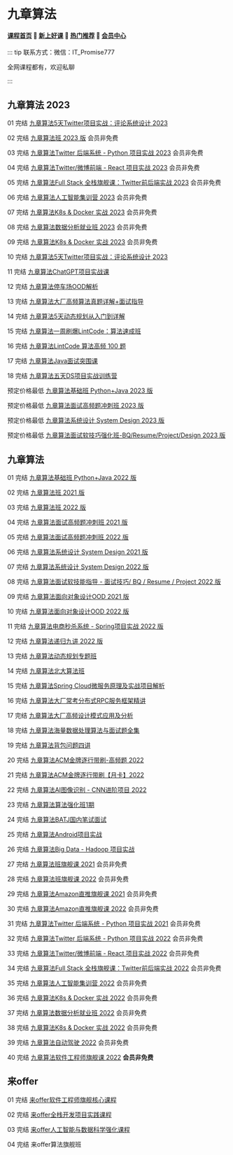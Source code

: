 # 九章算法

#### [**课程首页**](../../README.md) 💖 [**新上好课**](./xshk.md) 💖 [**热门推荐**](./rmtj.md) 💖 [**会员中心**](./vip.md)

::: tip
联系方式：微信：IT_Promise777

全网课程都有，欢迎私聊

:::

## 九章算法 2023

01 完结 [九章算法5天Twitter项目实战：评论系统设计 2023](https://www.jiuzhang.com/course/135)

02 完结 [九章算法班 2023 版](https://www.jiuzhang.com/course/71) 会员非免费

03 完结 [九章算法Twitter 后端系统 - Python 项目实战 2023](https://www.jiuzhang.com/course/89/) 会员非免费

04 完结 [九章算法Twitter/微博前端 - React 项目实战 2023](https://www.jiuzhang.com/course/119) 会员非免费

05 完结 [九章算法Full Stack 全栈旗舰课：Twitter前后端实战 2023](https://www.jiuzhang.com/course/126) 会员非免费

06 完结 [九章算法人工智能集训营 2023](https://www.jiuzhang.com/course/20/) 会员非免费

07 完结 [九章算法K8s & Docker 实战 2023](https://www.jiuzhang.com/course/117) 会员非免费

08 完结 [九章算法数据分析就业班 2023](https://www.jiuzhang.com/course/104/) 会员非免费

09 完结 [九章算法K8s & Docker 实战 2023](https://www.jiuzhang.com/course/117) 会员非免费

10 完结 [九章算法5天Twitter项目实战：评论系统设计 2023](https://www.jiuzhang.com/course/135)

11 完结 [九章算法ChatGPT项目实战课](https://www.jiuzhang.com/course/150)

12 完结 [九章算法停车场OOD解析](https://www.jiuzhang.com/course/142)

13 完结 [九章算法大厂高频算法真题详解+面试指导](https://www.jiuzhang.com/course/146)

14 完结 [九章算法5天动态规划从入门到详解](https://www.jiuzhang.com/course/140)

15 完结 [九章算法一周刷爆LintCode：算法速成班](https://www.jiuzhang.com/course/132)

16 完结 [九章算法LintCode 算法高频 100 题](https://www.jiuzhang.com/course/131)

17 完结 [九章算法Java面试突围课](https://www.jiuzhang.com/course/125)

18 完结 [九章算法五天DS项目实战训练营](https://www.jiuzhang.com/course/113)

预定价格最低 [九章算法基础班 Python+Java 2023 版](https://www.jiuzhang.com/course/84)

预定价格最低 [九章算法面试高频题冲刺班 2023 版](https://www.jiuzhang.com/course/80/)

预定价格最低 [九章算法系统设计 System Design 2023 版](https://www.jiuzhang.com/course/77)

预定价格最低 [九章算法面试软技巧强化班-BQ/Resume/Project/Design 2023 版](https://www.jiuzhang.com/course/69/)

## 九章算法



01 完结 [九章算法基础班 Python+Java 2022 版](https://www.jiuzhang.com/course/84)

02 完结 [九章算法班 2021 版](https://www.jiuzhang.com/course/71)

03 完结 [九章算法班 2022 版](https://www.jiuzhang.com/course/71)

04 完结 [九章算法面试高频题冲刺班 2021 版](https://www.jiuzhang.com/course/80/)

05 完结 [九章算法面试高频题冲刺班 2022 版](https://www.jiuzhang.com/course/80/)

06 完结 [九章算法系统设计 System Design 2021 版](https://www.jiuzhang.com/course/77)

07 完结 [九章算法系统设计 System Design 2022 版](https://www.jiuzhang.com/course/77)

08 完结 [九章算法面试软技能指导 - 面试技巧/ BQ / Resume / Project 2022 版](https://www.jiuzhang.com/course/69/)

09 完结 [九章算法面向对象设计OOD 2021 版](https://www.jiuzhang.com/course/40/)

10 完结 [九章算法面向对象设计OOD 2022 版](https://www.jiuzhang.com/course/120)

11 完结 [九章算法电商秒杀系统 - Spring项目实战 2022 版](https://www.jiuzhang.com/course/86/)

12 完结 [九章算法递归九讲 2022 版](https://www.jiuzhang.com/course/94)

13 完结 [九章算法动态规划专题班](https://www.jiuzhang.com/course/36/)

14 完结 [九章算法北大算法班](https://www.jiuzhang.com/course/110/)

15 完结 [九章算法Spring Cloud微服务原理及实战项目解析](https://www.jiuzhang.com/course/82/)

16 完结 [九章算法大厂常考分布式RPC服务框架精讲](https://www.jiuzhang.com/course/83/)

17 完结 [九章算法大厂高频设计模式应用及分析](https://www.jiuzhang.com/course/78/)

18 完结 [九章算法海量数据处理算法与面试题全集](https://www.jiuzhang.com/course/56/)

19 完结 [九章算法背包问题四讲](https://www.jiuzhang.com/course/32/)

20 完结 [九章算法ACM金牌逐行带刷-高频题 2022](https://www.jiuzhang.com/course/111/)

21 完结 [九章算法ACM金牌逐行带刷【月卡】2022](https://www.jiuzhang.com/course/128)

22 完结 [九章算法AI图像识别 - CNN进阶项目 2022](https://www.jiuzhang.com/course/88)

23 完结 [九章算法算法强化班1期](https://www.jiuzhang.com/course/127)

24 完结 [九章算法BATJ国内笔试面试](https://www.jiuzhang.com/course/127)

25 完结 [九章算法Android项目实战](https://www.jiuzhang.com/course/127)

26 完结 [九章算法Big Data - Hadoop 项目实战](https://www.jiuzhang.com/course/127)

27 完结 [九章算法班旗舰课 2021](https://www.jiuzhang.com/premium-course/160/) 会员非免费

28 完结 [九章算法班旗舰课 2022](https://www.jiuzhang.com/premium-course/160/) 会员非免费

29 完结 [九章算法Amazon直推旗舰课 2021](https://www.jiuzhang.com/premium-course/249) 会员非免费

30 完结 [九章算法Amazon直推旗舰课 2022](https://www.jiuzhang.com/premium-course/249) 会员非免费

31 完结 [九章算法Twitter 后端系统 - Python 项目实战 2021](https://www.jiuzhang.com/course/89/) 会员非免费

32 完结 [九章算法Twitter 后端系统 - Python 项目实战 2022](https://www.jiuzhang.com/course/89/) 会员非免费

33 完结 [九章算法Twitter/微博前端 - React 项目实战 2022](https://www.jiuzhang.com/course/119) 会员非免费

34 完结 [九章算法Full Stack 全栈旗舰课：Twitter前后端实战 2022](https://www.jiuzhang.com/course/126) 会员非免费

35 完结 [九章算法人工智能集训营 2022](https://www.jiuzhang.com/course/20/) 会员非免费

36 完结 [九章算法K8s & Docker 实战 2022](https://www.jiuzhang.com/course/117) 会员非免费

37 完结 [九章算法数据分析就业班 2022](https://www.jiuzhang.com/course/104/) 会员非免费

38 完结 [九章算法K8s & Docker 实战 2022](https://www.jiuzhang.com/course/117) 会员非免费

39 完结 [九章算法自动驾驶 2022](https://www.jiuzhang.com/course/115) 会员非免费

40 完结 [九章算法软件工程师旗舰课 2022](https://www.jiuzhang.com/premium-course/159/) **会员非免费**

## 来offer

01 完结 [来offer软件工程师旗舰核心课程](https://www.laioffer.com/zh/course/software-development/)

02 完结 [来offer全栈开发项目实践课程](https://www.laioffer.com/zh/course/full-stack-development/)

03 完结 [来offer人工智能与数据科学强化课程](https://www.laioffer.com/zh/course/ai-and-data-engineering/)

04 完结 来offer算法旗舰班

